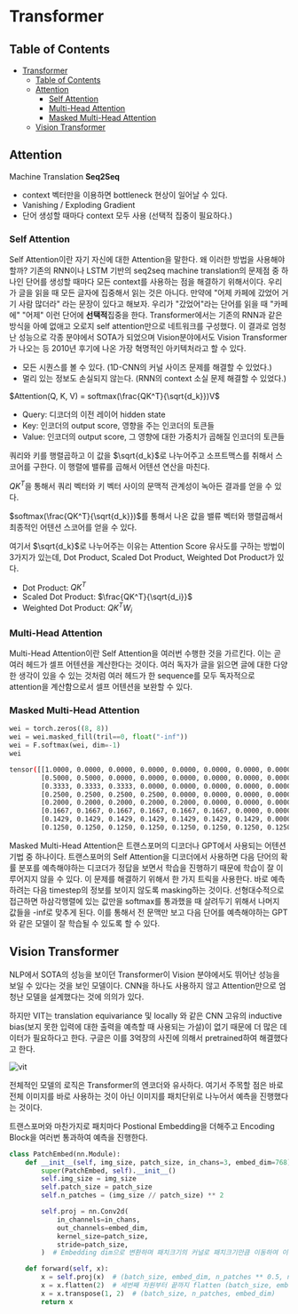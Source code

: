 # Transformer


## Table of Contents

<!-- TOC -->

- [Transformer](#transformer)
  - [Table of Contents](#table-of-contents)
  - [Attention](#attention)
    - [Self Attention](#self-attention)
    - [Multi-Head Attention](#multi-head-attention)
    - [Masked Multi-Head Attention](#masked-multi-head-attention)
  - [Vision Transformer](#vision-transformer)

<!-- /TOC -->

## Attention

Machine Translation **Seq2Seq**

- context 벡터만을 이용하면 bottleneck 현상이 일어날 수 있다.
- Vanishing / Exploding Gradient
- 단어 생성할 때마다 context 모두 사용 (선택적 집중이 필요하다.)

### Self Attention

Self Attention이란 자기 자신에 대한 Attention을 말한다. 왜 이러한 방법을 사용해야할까? 기존의 RNN이나 LSTM 기반의 seq2seq machine translation의 문제점 중 하나인 단어를 생성할 때마다 모든 context를 사용하는 점을 해결하기 위해서이다. 우리가 글을 읽을 때 모든 글자에 집중해서 읽는 것은 아니다. 만약에 "어제 카페에 갔었어 거기 사람 많더라" 라는 문장이 있다고 해보자. 우리가 "갔었어"라는 단어를 읽을 때 "카페에" "어제" 이런 단어에 **선택적**집중을 한다. Transformer에서는 기존의 RNN과 같은 방식을 아예 없애고 오로지 self attention만으로 네트워크를 구성했다. 이 결과로 엄청난 성능으로 각종 분야에서 SOTA가 되었으며 Vision분야에서도 Vision Transformer가 나오는 등 2010년 후기에 나온 가장 혁명적인 아키텍처라고 할 수 있다. 

- 모든 시퀀스를 볼 수 있다. (1D-CNN의 커널 사이즈 문제를 해결할 수 있었다.)
- 멀리 있는 정보도 손실되지 않는다. (RNN의 context 소실 문제 해결할 수 있었다.)

$Attention(Q, K, V) = softmax(\frac{QK^T}{\sqrt{d_k}})V$

- Query: 디코더의 이전 레이어 hidden state
- Key: 인코더의 output score, 영향을 주는 인코더의 토큰들
- Value: 인코더의 output score, 그 영향에 대한 가중치가 곱해질 인코더의 토큰들

쿼리와 키를 행렬곱하고 이 값을 $\sqrt{d_k}$로 나누어주고 소프트맥스를 취해서 스코어를 구한다. 이 행렬에 밸류를 곱해서 어텐션 연산을 마친다.


${QK^T}$을 통해서 쿼리 벡터와 키 벡터 사이의 문맥적 관계성이 녹아든 결과를 얻을 수 있다. 

$softmax(\frac{QK^T}{\sqrt{d_k}})$를 통해서 나온 값을 밸류 벡터와 행렬곱해서 최종적인 어텐션 스코어를 얻을 수 있다. 

여기서 $\sqrt{d_k}$로 나누어주는 이유는 Attention Score 유사도를 구하는 방법이 3가지가 있는데, Dot Product, Scaled Dot Product, Weighted Dot Product가 있다.

- Dot Product: $QK^T$
- Scaled Dot Product: $\frac{QK^T}{\sqrt{d_i}}$
- Weighted Dot Product: $QK^T W_i$


### Multi-Head Attention

Multi-Head Attention이란 Self Attention을 여러번 수행한 것을 가르킨다. 이는 곧 여러 헤드가 셀프 어텐션을 계산한다는 것이다. 
여러 독자가 글을 읽으면 글에 대한 다양한 생각이 있을 수 있는 것처럼 여러 헤드가 한 sequence를 모두 독자적으로 attention을 계산함으로서 셀프 어텐션을 보완할 수 있다. 


### Masked Multi-Head Attention

```python
wei = torch.zeros((8, 8))
wei = wei.masked_fill(tril==0, float("-inf"))
wei = F.softmax(wei, dim=-1)
wei
```

```bash
tensor([[1.0000, 0.0000, 0.0000, 0.0000, 0.0000, 0.0000, 0.0000, 0.0000],
        [0.5000, 0.5000, 0.0000, 0.0000, 0.0000, 0.0000, 0.0000, 0.0000],
        [0.3333, 0.3333, 0.3333, 0.0000, 0.0000, 0.0000, 0.0000, 0.0000],
        [0.2500, 0.2500, 0.2500, 0.2500, 0.0000, 0.0000, 0.0000, 0.0000],
        [0.2000, 0.2000, 0.2000, 0.2000, 0.2000, 0.0000, 0.0000, 0.0000],
        [0.1667, 0.1667, 0.1667, 0.1667, 0.1667, 0.1667, 0.0000, 0.0000],
        [0.1429, 0.1429, 0.1429, 0.1429, 0.1429, 0.1429, 0.1429, 0.0000],
        [0.1250, 0.1250, 0.1250, 0.1250, 0.1250, 0.1250, 0.1250, 0.1250]])
```

Masked Multi-Head Attention은 트랜스포머의 디코더나 GPT에서 사용되는 어텐션 기법 중 하나이다. 트랜스포머의 Self Attention을 디코더에서 사용하면 다음 단어의 확률 분포를 예측해야하는 디코더가 정답을 보면서 학습을 진행하기 때문에 학습이 잘 이루어지지 않을 수 있다. 이 문제를 해결하기 위해서 한 가지 트릭을 사용한다. 바로 예측하려는 다음 timestep의 정보를 보이지 않도록 masking하는 것이다. 선형대수적으로 접근하면 하삼각행렬에 있는 값만을 softmax를 통과했을 때 살려두기 위해서 나머지 값들을 -inf로 맞추게 된다. 이를 통해서 전 문맥만 보고 다음 단어를 예측해야하는 GPT와 같은 모델이 잘 학습될 수 있도록 할 수 있다. 


## Vision Transformer

NLP에서 SOTA의 성능을 보이던 Transformer이 Vision 분야에서도 뛰어난 성능을 보일 수 있다는 것을 보인 모델이다. CNN을 하나도 사용하지 않고 Attention만으로 엄청난 모델을 설계했다는 것에 의의가 있다. 

하지만 VIT는 translation equivariance 및 locally 와 같은 CNN 고유의 inductive bias(보지 못한 입력에 대한 출력을 예측할 때 사용되는 가설)이 없기 때문에 더 많은 데이터가 필요하다고 한다. 구글은 이를 3억장의 사진에 의해서 pretrained하여 해결했다고 한다.  

![vit](https://img1.daumcdn.net/thumb/R1280x0/?scode=mtistory2&fname=https%3A%2F%2Fblog.kakaocdn.net%2Fdn%2FI6CZv%2Fbtq4W1uStWT%2FBBBI8YYnbCgfO8rKeZTK31%2Fimg.png)

전체적인 모델의 로직은 Transformer의 엔코더와 유사하다. 여기서 주목할 점은 바로 전체 이미지를 바로 사용하는 것이 아닌 이미지를 패치단위로 나누어서 예측을 진행했다는 것이다. 

트랜스포머와 마찬가지로 패치마다 Postional Embedding을 더해주고 Encoding Block을 여러번 통과하여 예측을 진행한다.

```python
class PatchEmbed(nn.Module):
    def __init__(self, img_size, patch_size, in_chans=3, embed_dim=768):
        super(PatchEmbed, self).__init__()
        self.img_size = img_size
        self.patch_size = patch_size
        self.n_patches = (img_size // patch_size) ** 2

        self.proj = nn.Conv2d(
            in_channels=in_chans,
            out_channels=embed_dim,
            kernel_size=patch_size,
            stride=patch_size,
        )  # Embedding dim으로 변환하며 패치크기의 커널로 패치크기만큼 이동하여 이미지를 패치로 분할 할 수 있음.

    def forward(self, x):
        x = self.proj(x)  # (batch_size, embed_dim, n_patches ** 0.5, n_patches ** 0.5)
        x = x.flatten(2)  # 세번째 차원부터 끝까지 flatten (batch_size, embed_dim, n_patches)
        x = x.transpose(1, 2)  # (batch_size, n_patches, embed_dim)
        return x
```